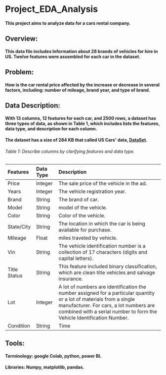 # Project_EDA_Analysis
#### This project aims to analyze data for a cars rental company.


## Overview:
#### This data file includes Information about 28 brands of vehicles for hire in US. Twelve features were assembled for each car in the dataset.

## Problem:
#### How is the car rental price affected by the increase or decrease in several factors, including: number of mileage, brand year, and type of brand.

## Data Description: 
#### With 13 columns, 12 features for each car, and 2500 rows, a dataset has three types of data, as shown in Table 1, which includes lists the features, data type, and description for each column.
#### The dataset has a size of 284 KB that called US Cars' data, [DataSet](https://www.kaggle.com/doaaalsenani/usa-cers-dataset "optional title").

######        Table 1: Describe columns by clarifying features and data type.

|Features    |Data Type     |Description                    |
|:-----------|:-------------|:------------------------------|
|Price       |Integer  |The sale price of the vehicle in the ad.|
|Years       |Integer  |The vehicle registration year.|
|Brand       |String   |The brand of car.|
|Model       |String   |model of the vehicle.|
|Color       |String   |Color of the vehicle.|
|State/City  |String   |The location in which the car is being available for purchase.|
|Mileage     |Float    |miles traveled by vehicle.|
|Vin         |String   |The vehicle identification number is a collection of 17 characters (digits and capital letters).|
|Title Status|String   |This feature included binary classification, which are clean title vehicles and salvage insurance.|
|Lot         |Integer  |A lot of numbers are identification the number assigned for a particular quantity or a lot of materials from a single manufacturer. For cars, a lot numbers are combined with a serial number to form the Vehicle Identification Number.|
|Condition   |String   |Time|----|

## Tools:
#### Terminology: google Colab, python, power BI.
#### Libraries: Numpy, matplotlib, pandas.
